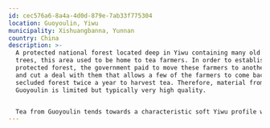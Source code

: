 ```yaml
---
id: cec576a6-8a4a-4d0d-879e-7ab33f775304
location: Guoyoulin, Yiwu
municipality: Xishuangbanna, Yunnan
country: China
description: >-
  A protected national forest located deep in Yiwu containing many old arbor
  trees, this area used to be home to tea farmers. In order to establish the
  protected forest, the government paid to move these farmers to another village
  and cut a deal with them that allows a few of the farmers to come back to the
  secluded forest twice a year to harvest tea. Therefore, material from
  Guoyoulin is limited but typically very high quality. 


  Tea from Guoyoulin tends towards a characteristic soft Yiwu profile with bright aromas, thick & balanced body, and an impactful finish.
---
```

